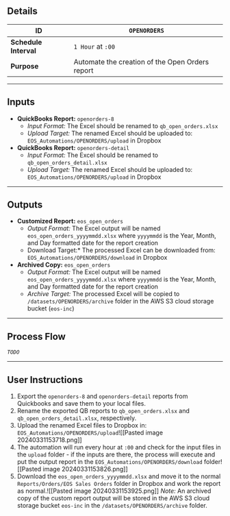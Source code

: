 
## Details

| ID                    | `OPENORDERS`                                    |
| --------------------- | ----------------------------------------------- |
| **Schedule Interval** | `1 Hour` at `:00`                               |
| **Purpose**           | Automate the creation of the Open Orders report |

---
## Inputs

- **QuickBooks Report:** `openorders-8`
	- *Input Format:* The Excel should be renamed to `qb_open_orders.xlsx`
	- *Upload Target:* The renamed Excel should be uploaded to: `EOS_Automations/OPENORDERS/upload` in Dropbox
- **QuickBooks Report:** `openorders-detail`
	- *Input Format:* The Excel should be renamed to `qb_open_orders_detail.xlsx`
	- *Upload Target:* The renamed Excel should be uploaded to: `EOS_Automations/OPENORDERS/upload` in Dropbox

---
## Outputs

- **Customized Report:** `eos_open_orders`
	- *Output Format:* The Excel output will be named `eos_open_orders_yyyymmdd.xlsx` where `yyyymmdd` is the Year, Month, and Day formatted date for the report creation
	- Download Target:* The processed Excel can be downloaded from: `EOS_Automations/OPENORDERS/download` in Dropbox
- **Archived Copy:** `eos_open_orders`
	- *Output Format:* The Excel output will be named `eos_open_orders_yyyymmdd.xlsx` where `yyyymmdd` is the Year, Month, and Day formatted date for the report creation
	- *Archive Target:* The processed Excel will be copied to `/datasets/OPENORDERS/archive` folder in the AWS S3 cloud storage bucket (`eos-inc`)

---
## Process Flow

*`TODO`*

---
## User Instructions

1. Export the `openorders-8` and `openorders-detail` reports from Quickbooks and save them to your local files.
2. Rename the exported QB reports to `qb_open_orders.xlsx` and `qb_open_orders_detail.xlsx`, respectively.
3. Upload the renamed Excel files to Dropbox in: `EOS_Automations/OPENORDERS/upload`![[Pasted image 20240331153718.png]]
4. The automation will run every hour at `:00` and check for the input files in the `upload` folder - if the inputs are there, the process will execute and put the output report in the `EOS_Automations/OPENORDERS/download` folder![[Pasted image 20240331153826.png]]
5. Download the `eos_open_orders_yyyymmdd.xlsx` and move it to the normal `Reports/Orders/EOS Sales Orders` folder in Dropbox and work the report as normal.![[Pasted image 20240331153925.png]]
*Note:* An archived copy of the custom report output will be stored in the AWS S3 cloud storage bucket `eos-inc` in the `/datasets/OPENORDERS/archive` folder.